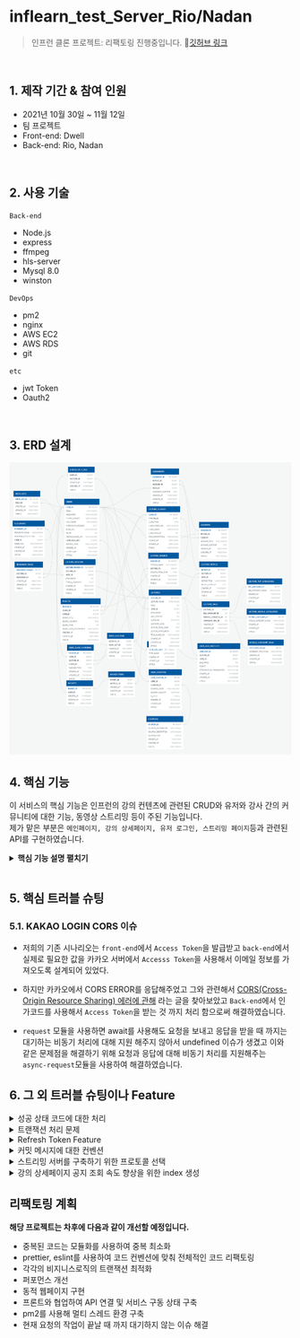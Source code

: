 # inflearn_test_Server_Rio/Nadan

>인프런 클론 프로젝트: 
>리팩토링 진행중입니다.
📍[깃허브 링크](https://github.com/Junior-team/inflearn-clone2)
</br>

## 1. 제작 기간 & 참여 인원
- 2021년 10월 30일 ~ 11월 12일
- 팀 프로젝트
- Front-end: Dwell
- Back-end: Rio, Nadan
</br>

## 2. 사용 기술
`Back-end`
- Node.js
- express
- ffmpeg
- hls-server
- Mysql 8.0
- winston

`DevOps`
- pm2
- nginx
- AWS EC2
- AWS RDS
- git

`etc`
- jwt Token
- Oauth2
</br>

## 3. ERD 설계
![img.png](img/img.png)

## 4. 핵심 기능
이 서비스의 핵심 기능은 인프런의 강의 컨텐츠에 관련된 CRUD와
유저와 강사 간의 커뮤니티에 대한 기능, 동영상 스트리밍 등이 주된 기능입니다.  
제가 맡은 부분은 ``메인페이지, 강의 상세페이지, 유저 로그인, 스트리밍 페이지``등과 관련된 API를  구현하였습니다.

<details>
<summary><b>핵심 기능 설명 펼치기</b></summary>
<div markdown="1">

### 4.1. 전체 흐름
![img_1.png](img/img2.png)

### 4.2. 사용자 요청 및 응답
![img.png](img/img3.png)

### 4.3. Route

- **요청 처리** :
    - HTTP Request에 요청된 URL에 매핑된 Controller로 콜백한다.
![img.png](img/img4.png)
### 4.4. Controller

- **Validation 처리와 서비스 요청값 응답** 
    - 사용자가 URL 입력 시 Http 프로토콜을 생략하거나 공백을 넣은 경우,
      에러 상태 코드를 응답해주고 사용자가 요청한 프로토콜에 대한 결과를 리턴한다.
![img.png](img/img5.png)
### 4.5. Service

- **비지니스 로직 처리** 
    - 데이터 유효성 체크와 요청된 수정, 삭제, 저장데이터에 관한 처리를 전담합니다.
    - 저장된 컨텐츠가 정상적으로 저장되었다면 정상 코드를 리턴하고 잘못되었다면 롤백시킨 후 에러코드를 리턴합니다.
![img.png](img/img6.png)
### 4.6. Provider

- **비지니스 로직 처리 및 Validation 확인**
  - 조회에 관련된 로직이나 데이터 검증에 관련된 데이터 처리를 전담합니다.
![img.png](img/img7.png)
### 4.7. DAO

- **데이터 베이스의 관련 데이터 처리**
  - 데이터 베이스에 실제로 접근하여 데이터 저장, 수정, 삭제, 조회등을 처리합니다.
  - 데이터 베이스와 데이터 처리에 대한 결과 정보를 전달합니다.
![img.png](img/img8.png)

</div>
</details>

</br>

## 5. 핵심 트러블 슈팅
### 5.1. KAKAO LOGIN CORS 이슈
- 저희의 기존 시나리오는 ``front-end``에서 ``Access Token``을 발급받고 ``back-end``에서 실제로 필요한 값을
카카오 서버에서 ``Accesss Token``을 사용해서 이메일 정보를 가져오도록 설계되어 있었다.

- 하지만 카카오에서 CORS ERROR를 응답해주었고 그와 관련해서 [CORS(Cross-Origin Resource Sharing) 에러에 관해](https://kakao-tam.tistory.com/81)
라는 글을 찾아보았고 ``Back-end``에서 인가코드를 사용해서 ``Access Token``을 받는 것 까지 처리 함으로써 해결하였습니다.

- ``request`` 모듈을 사용하면 await를 사용해도 요청을 보내고 응답을 받을 때 까지는 대기하는 비동기 처리에 대해 지원 해주지 않아서
undefined 이슈가 생겼고 이와 같은 문제점을 해결하기 위해 요청과 응답에 대해 비동기 처리를 지원해주는 ``async-request``모듈을 사용하여 해결하였습니다.


## 6. 그 외 트러블 슈팅이나 Feature
<details>
<summary>성공 상태 코드에 대한 처리</summary>
<div markdown="1">

- 성공이라는 상태코드는 모두 같은 의미를 담고 있지만 각자 다른 메시지를 응답하도록 설계를 하였습니다. API 개수 만크 각각 만들게 되면 너무 많은 상태를
  관리해야 되기 때문에 메시지를 ``파라미터``로 전달하고 같은 상태코드에 다른 메시지를 응답하도록 설정

### 기존 코드
~~~javascript
// Success
SUCCESS : { "isSuccess": true, "code": 1000, "message":"성공" }
~~~

- 이 상태코드를 계속 사용된다면 모두 같은 응답 메시지를 전달하므로 클라이언트에서는 무엇이 성공했는지 정확히 알 수 없었습니다.

### 개선 코드
~~~javascript
// Success
SUCCESS: function successSet (message) {
  return {"isSuccess": true, "code": 1000, "message":message}
}
~~~

</div>
</details>

<details>
<summary>트랜잭션 처리 문제</summary>
<div markdown="1">

- ``transaction``을 따로 관리하지 않아 로직을 처리하다 문제가 생긴다면 서버가 멈춰버리는 에러가 생겼습니다.
- 아래와 같이 에러가 발생해도 무조건 종료하도록 수정하였습니다.
### 기존 예외 처리
~~~javascript
} catch (err) {
    logger.error(`App - updatePayment Service error\n: ${err.message}`);
    return errResponse(baseResponse.DB_ERROR);
}
~~~
### 수정후 예외 처리
~~~javascript
}catch (err){
  await connection.rollback();
  logger.error(`App - postLectureReview Service error\n: ${err.message}`);
  return errResponse(baseResponse.SERVER_ERROR);
} finally {
  connection.release();
}
~~~
</div>
</details>
<details>
<summary>Refresh Token Feature</summary>
<div markdown="1">

- 쿠키에 저장되어 있는 JWT 토큰을 유효기간을 길게 잡고 사용한다면 외부에서 변조하여 사용 될 수 있는 취약점이 생김
- 따라서 Refresh Token을 같이 발급하여주고 JWT 토큰의 유효기간을 짧게 잡아 유효기간이 지나면 ``Refresh Token``으로 다시
재발급 받는 시나리오로 변경 하였습니다.
</div>
</details>
<details>
<summary> 커밋 메시지에 대한 컨벤션</summary>
<div markdown="1">

- 커밋 메시지를 보고 어떤 의미인지 정확하게 인지를 하고 그의미에 맞는 코드인지 확인을 할 수 있어야 한다.
- 앵귤러에서 실제로 사용하는 커밋 컨벤션을 참조해 [깃 커밋메시지 작성하는 방법](https://codediary21.tistory.com/84)에
블로그로 정리 후 팀원과의 미팅을 통해 규정하였습니다.

</div>
</details>

<details>
<summary> 스트리밍 서버를 구축하기 위한 프로토콜 선택 </summary>
<div markdown="1">

- [코드 확인](https://github.com/dldydtjs2965/inflearn-clone/blob/0530bdbe92d8eba1e2ff5a5e8389bf14750465b0/config/hls-server.js#L4)
- HTTP는 비연결 지향, stateless 프로토콜이기 때문에 스트리밍에 관련하여 쓸 수 있는 프로토콜은 한정적이였습니다.
- [스트리밍 서버를 구현하기 위한 프로토콜 선택](https://codediary21.tistory.com/85) 이라고 정리해놓고 팀원들과 어떤 프로토콜을
선택할지 각각의 어떤 장단점이 있는지 회의 후 HLS 프로토콜로 선정하여 진행하였습니다.

</div>
</details>    
<details>
<summary>강의 상세페이지 공지 조회 속도 향상을 위한 index 생성</summary>
<div markdown="1">
- 강의 상세 페이지 공지에서 보여주는 글에대해 HTML형식을 저장해서 한번에 보여주는 데이터양이 많기 때문에 조회 속도를 향상하기 위해
INDEX를 생성하여 쿼리 속도를 향상 시켰습니다.
</div>
</details>    

## 리팩토링 계획

**해당 프로젝트는 차후에 다음과 같이 개선할 예정입니다.**

- 중복된 코드는 모듈화를 사용하여 중복 최소화
- prettier, eslint를 사용하여 코드 컨벤션에 맞춰 전체적인 코드 리팩토링
- 각각의 비지니스로직의 트랜잭션 최적화
- 퍼포먼스 개선
- 동적 웹페이지 구현
- 프론트와 협업하여 API 연결 및 서비스 구동 상태 구축
- pm2를 사용해 멀티 스레드 환경 구축
- 현재 요청의 작업이 끝날 때 까지 대기하지 않는 이슈 해결
